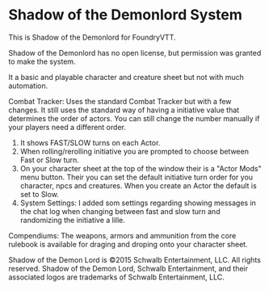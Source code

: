 # Shadow of the Demonlord System

This is Shadow of the Demonlord for FoundryVTT.

Shadow of the Demonlord has no open license, but permission was granted to make the system.

It a basic and playable character and creature sheet but not with much automation. 

Combat Tracker:
Uses the standard Combat Tracker but with a few changes. It still uses the standard way of having a initiative value that determines the order of actors. You can still change the number manually if your players need a different order.

1. It shows FAST/SLOW turns on each Actor.
2. When rolling/rerolling initiative you are prompted to choose between Fast or Slow turn.
3. On your character sheet at the top of the window their is a "Actor Mods" menu button. Their you can set the default initiative turn order for you character, npcs and creatures. When you create an Actor the default is set to Slow.
4. System Settings: I added som settings regarding showing messages in the chat log when changing between fast and slow turn and randomizing the initiative a lille.

Compendiums:
The weapons, armors and ammunition from the core rulebook is available for draging and droping onto your character sheet.


Shadow of the Demon Lord is ©2015 Schwalb Entertainment, LLC. All rights reserved.
Shadow of the Demon Lord, Schwalb Entertainment, and their associated logos are trademarks of Schwalb Entertainment, LLC.
